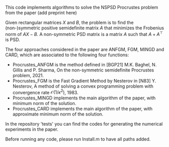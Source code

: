 This code implements algorithms to solve the NSPSD Procrustes problem from the paper
(add preprint here) 

Given rectangular matrices $X$ and $B$, the problem is to find the (non-)symmetric positive semidefinite matrix $A$ that minimizes the Frobenius norm of $AX-B$. 
A non-symmetric PSD matrix is a matrix $A$ such that $A+A^\top$ is PSD. 

The four approaches considered in the paper are ANFGM, FGM, MINGD and CARD, which are associated to the following four functions: 
- Procrustes_ANFGM is the method defined in [BGP21] M.K. Baghel, N. Gillis and P. Sharma, On the non-symmetric semidefinite Procrustes problem, 2021. 
- Procrustes_FGM is the Fast Gradient Method by Nesterov in [N83] Y. Nesterov, A method of solving a convex programming problem with convergence rate $\mathcal{O}(1/\kappa^2)$, 1983. 
- Procrustes_MINGD implements the main algorithm of the paper, with minimum norm of the solution. 
- Procrustes_CARD implements the main algorithm of the paper, with approximate minimum norm of the solution. 

In the repository 'tests' you can find the codes for generating the numerical experiments in the paper.

Before running any code, please run Install.m to have all paths added. 



